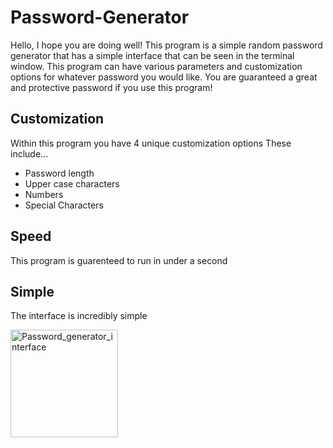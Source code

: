 # Password-Generator
Hello, I hope you are doing well! This program is a simple random password generator that has a simple interface that can be seen in the terminal window. This program can have various parameters and customization options for whatever password you would like. You are guaranteed a great and protective password if you use this program!

## Customization
Within this program you have 4 unique customization options
These include...
- Password length
- Upper case characters
- Numbers
- Special Characters

## Speed
This program is guarenteed to run in under a second

## Simple
The interface is incredibly simple <br />


<img width="172" alt="Password_generator_interface" src="https://github.com/user-attachments/assets/37d65835-7a2a-4cff-8a40-687092a3d7b1">

